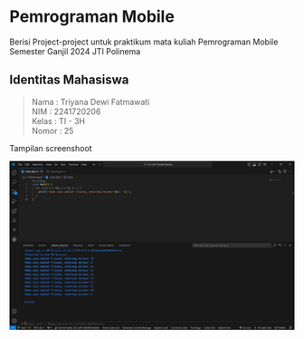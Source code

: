 # Pemrograman Mobile
Berisi Project-project untuk praktikum mata kuliah Pemrograman Mobile Semester Ganjil 2024 JTI Polinema


## Identitas Mahasiswa

> Nama  : Triyana Dewi Fatmawati <br/>
> NIM   : 2241720206 <br/>
> Kelas : TI - 3H <br/>
> Nomor : 25 <br/>


Tampilan screenshoot

![Screenshot Pertemuan 1](docs/Pertemuan2/soal1.png)